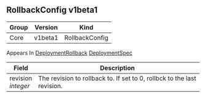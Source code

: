 ## RollbackConfig v1beta1

Group        | Version     | Kind
------------ | ---------- | -----------
Core | v1beta1 | RollbackConfig





<aside class="notice">
Appears In  <a href="#deploymentrollback-v1beta1">DeploymentRollback</a>  <a href="#deploymentspec-v1beta1">DeploymentSpec</a> </aside>

Field        | Description
------------ | -----------
revision <br /> *integer*  | The revision to rollback to. If set to 0, rollbck to the last revision.

